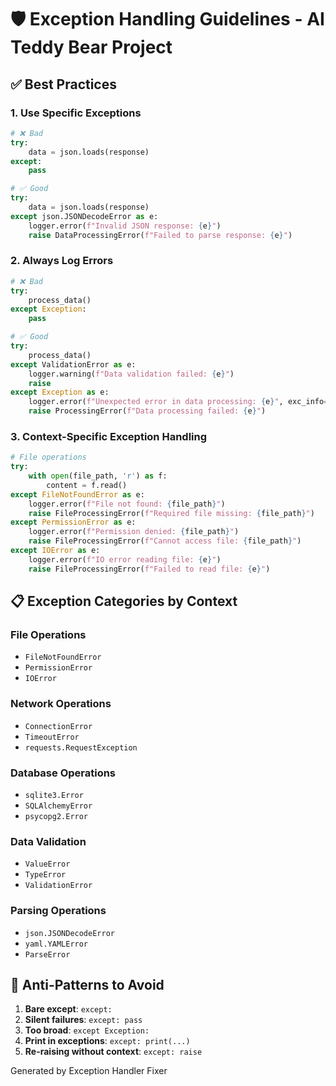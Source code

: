 # 🛡️ Exception Handling Guidelines - AI Teddy Bear Project

## ✅ Best Practices

### 1. Use Specific Exceptions
```python
# ❌ Bad
try:
    data = json.loads(response)
except:
    pass

# ✅ Good
try:
    data = json.loads(response)
except json.JSONDecodeError as e:
    logger.error(f"Invalid JSON response: {e}")
    raise DataProcessingError(f"Failed to parse response: {e}")
```

### 2. Always Log Errors
```python
# ❌ Bad
try:
    process_data()
except Exception:
    pass

# ✅ Good
try:
    process_data()
except ValidationError as e:
    logger.warning(f"Data validation failed: {e}")
    raise
except Exception as e:
    logger.error(f"Unexpected error in data processing: {e}", exc_info=True)
    raise ProcessingError(f"Data processing failed: {e}")
```

### 3. Context-Specific Exception Handling
```python
# File operations
try:
    with open(file_path, 'r') as f:
        content = f.read()
except FileNotFoundError as e:
    logger.error(f"File not found: {file_path}")
    raise FileProcessingError(f"Required file missing: {file_path}")
except PermissionError as e:
    logger.error(f"Permission denied: {file_path}")
    raise FileProcessingError(f"Cannot access file: {file_path}")
except IOError as e:
    logger.error(f"IO error reading file: {e}")
    raise FileProcessingError(f"Failed to read file: {e}")
```

## 📋 Exception Categories by Context

### File Operations
- `FileNotFoundError`
- `PermissionError` 
- `IOError`

### Network Operations
- `ConnectionError`
- `TimeoutError`
- `requests.RequestException`

### Database Operations
- `sqlite3.Error`
- `SQLAlchemyError`
- `psycopg2.Error`

### Data Validation
- `ValueError`
- `TypeError`
- `ValidationError`

### Parsing Operations
- `json.JSONDecodeError`
- `yaml.YAMLError`
- `ParseError`

## 🚫 Anti-Patterns to Avoid

1. **Bare except**: `except:`
2. **Silent failures**: `except: pass`
3. **Too broad**: `except Exception:`
4. **Print in exceptions**: `except: print(...)`
5. **Re-raising without context**: `except: raise`

Generated by Exception Handler Fixer

